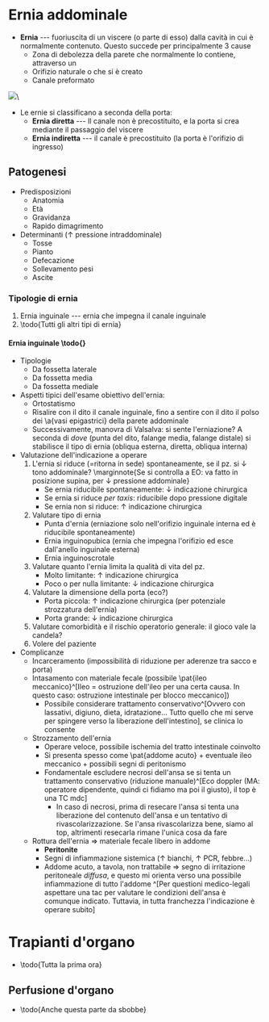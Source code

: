 <!-- Tue 13 Oct 2020 02:46:10 PM CEST -->

# Ernia addominale
- __Ernia__ --- fuoriuscita di un viscere (o parte di esso) dalla cavità in cui è normalmente contenuto. Questo succede per principalmente 3 cause
    - Zona di debolezza della parete che normalmente lo contiene, attraverso un 
    - Orifizio naturale o che si è creato
    - Canale preformato

![](img/anatomia-ernia.png)\ 

- Le ernie si classificano a seconda della porta:
    - __Ernia diretta__ --- Il canale non è precostituito, e la porta si crea mediante il passaggio del viscere
    - __Ernia indiretta__ --- il canale è precostituito (la porta è l'orifizio di ingresso)

## Patogenesi
- Predisposizioni
    - Anatomia
    - Età
    - Gravidanza
    - Rapido dimagrimento
- Determinanti (↑ pressione intraddominale)
    - Tosse
    - Pianto
    - Defecazione
    - Sollevamento pesi
    - Ascite

### Tipologie di ernia
1. Ernia inguinale --- ernia che impegna il canale inguinale
2. \todo{Tutti gli altri tipi di ernia}

#### Ernia inguinale \todo{}
- Tipologie
    - Da fossetta laterale
    - Da fossetta media
    - Da fossetta mediale
- Aspetti tipici dell'esame obiettivo dell'ernia:
    - Ortostatismo
    - Risalire con il dito il canale inguinale, fino a sentire con il dito il polso dei \a{vasi epigastrici} della parete addominale
    - Successivamente, manovra di Valsalva: si sente l'erniazione? A seconda di _dove_ (punta del dito, falange media, falange distale) si stabilisce il tipo di ernia (obliqua esterna, diretta, obliqua interna)
- Valutazione dell'indicazione a operare
    1. L'ernia si riduce (=ritorna in sede) spontaneamente, se il pz. si ↓ tono addominale? \marginnote{Se si controlla a EO: va fatto in posizione supina, per ↓ pressione addominale}
        - Se ernia riducibile spontaneamente: ↓ indicazione chirurgica
        - Se ernia si riduce _per taxis_: riducibile dopo pressione digitale
        - Se ernia non si riduce: ↑ indicazione chirurgica
    2. Valutare tipo di ernia
        - Punta d'ernia (erniazione solo nell'orifizio inguinale interna ed è riducibile spontaneamente)
        - Ernia inguinopubica (ernia che impegna l'orifizio ed esce dall'anello inguinale esterna)
        - Ernia inguinoscrotale
    3. Valutare quanto l'ernia limita la qualità di vita del pz.
        - Molto limitante: ↑ indicazione chirurgica
        - Poco o per nulla limitante: ↓ indicazione chirurgica
    4. Valutare la dimensione della porta (eco?)
        - Porta piccola: ↑ indicazione chirurgica (per potenziale strozzatura dell'ernia)
        - Porta grande: ↓ indicazione chirurgica
    5. Valutare comorbidità e il rischio operatorio generale: il gioco vale la candela?
    6. Volere del paziente
- Complicanze
    - Incarceramento (impossibilità di riduzione per aderenze tra sacco e porta)
    - Intasamento con materiale fecale (possibile \pat{ileo meccanico}^[Ileo = ostruzione dell'ileo per una certa causa. In questo caso: ostruzione intestinale per blocco meccanico])
        - Possibile considerare trattamento conservativo^[Ovvero con lassativi, digiuno, dieta, idratazione... Tutto quello che mi serve per spingere verso la liberazione dell'intestino], se clinica lo consente
    - Strozzamento dell'ernia
        - Operare veloce, possibile ischemia del tratto intestinale coinvolto
        - Si presenta spesso come \pat{addome acuto} + eventuale ileo meccanico + possibili segni di peritonismo
        - Fondamentale escludere necrosi dell'ansa se si tenta un trattamento conservativo (riduzione manuale)^[Eco doppler (MA: operatore dipendente, quindi ci fidiamo ma poi il giusto), il top è una TC mdc]
            - In caso di necrosi, prima di resecare l'ansa si tenta una liberazione del contenuto dell'ansa e un tentativo di rivascolarizzazione. Se l'ansa rivascolarizza bene, siamo al top, altrimenti resecarla rimane l'unica cosa da fare
    - Rottura dell'ernia ⇒ materiale fecale libero in addome
        - __Peritonite__
        - Segni di infiammazione sistemica (↑ bianchi, ↑ PCR, febbre...)
        - Addome acuto, a tavola, non trattabile ⇒ segno di irritazione peritoneale _diffusa_, e questo mi orienta verso una possibile infiammazione di tutto l'addome ^[Per questioni medico-legali aspettare una tac per valutare le condizioni dell'ansa è comunque indicato. Tuttavia, in tutta franchezza l'indicazione è operare subito]

<!--Tue 20 Oct 2020 03:04:04 PM CEST-->
# Trapianti d'organo
- \todo{Tutta la prima ora}

## Perfusione d'organo
- \todo{Anche questa parte da sbobbe}
